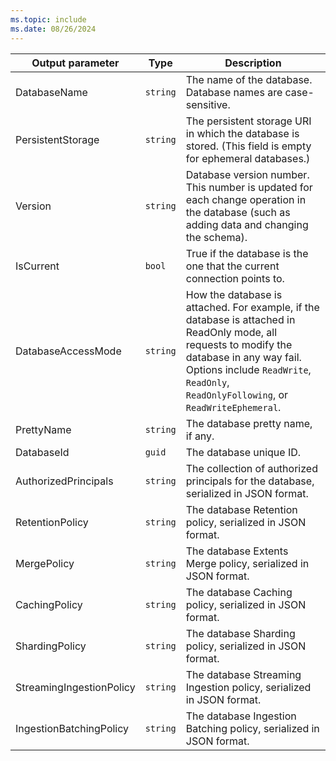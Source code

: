 ```yaml
---
ms.topic: include
ms.date: 08/26/2024
---
```


|Output parameter |Type |Description|
|---|---|---|
|DatabaseName  | `string` |The name of the database. Database names are case-sensitive.|
|PersistentStorage  | `string` |The persistent storage URI in which the database is stored. (This field is empty for ephemeral databases.)|
|Version  | `string` |Database version number. This number is updated for each change operation in the database (such as adding data and changing the schema).|
|IsCurrent  |`bool` |True if the database is the one that the current connection points to.|
|DatabaseAccessMode  | `string` |How the database is attached. For example, if the database is attached in ReadOnly mode, all requests to modify the database in any way fail. Options include `ReadWrite`, `ReadOnly`, `ReadOnlyFollowing`, or `ReadWriteEphemeral`. |
|PrettyName | `string` |The database pretty name, if any.|
|DatabaseId | `guid` |The database unique ID.|
|AuthorizedPrincipals | `string` | The collection of authorized principals for the database, serialized in JSON format.|
|RetentionPolicy | `string` | The database Retention policy, serialized in JSON format.|
|MergePolicy | `string` | The database Extents Merge policy, serialized in JSON format.|
|CachingPolicy | `string` | The database Caching policy, serialized in JSON format.|
|ShardingPolicy | `string` | The database Sharding policy, serialized in JSON format.|
|StreamingIngestionPolicy | `string` | The database Streaming Ingestion policy, serialized in JSON format.|
|IngestionBatchingPolicy | `string` | The database Ingestion Batching policy, serialized in JSON format.|
